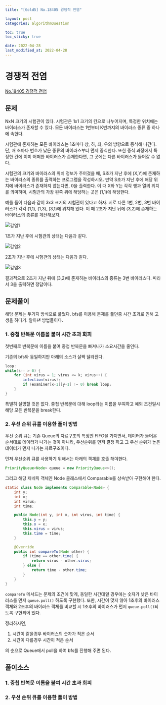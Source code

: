 ```yaml
---
title: "[Gold5] No.18405 경쟁적 전염"

layout: post
categories: algorithmQuestion

toc: true
toc_sticky: true

date: 2022-04-28
last_modified_at: 2022-04-28
---
```


# 경쟁적 전염

[No.18405 경쟁적 전염](https://www.acmicpc.net/problem/18405)

## 문제

NxN 크기의 시험관이 있다. 시험관은 1x1 크기의 칸으로 나누어지며, 특정한 위치에는 바이러스가 존재할 수 있다. 모든 바이러스는 1번부터 K번까지의 바이러스 종류 중 하나에 속한다.

시험관에 존재하는 모든 바이러스는 1초마다 상, 하, 좌, 우의 방향으로 증식해 나간다. 단, 매 초마다 번호가 낮은 종류의 바이러스부터 먼저 증식한다. 또한 증식 과정에서 특정한 칸에 이미 어떠한 바이러스가 존재한다면, 그 곳에는 다른 바이러스가 들어갈 수 없다.

시험관의 크기와 바이러스의 위치 정보가 주어졌을 때, S초가 지난 후에 (X,Y)에 존재하는 바이러스의 종류를 출력하는 프로그램을 작성하시오. 만약 S초가 지난 후에 해당 위치에 바이러스가 존재하지 않는다면, 0을 출력한다. 이 때 X와 Y는 각각 행과 열의 위치를 의미하며, 시험관의 가장 왼쪽 위에 해당하는 곳은 (1,1)에 해당한다.

예를 들어 다음과 같이 3x3 크기의 시험관이 있다고 하자. 서로 다른 1번, 2번, 3번 바이러스가 각각 (1,1), (1,3), (3,1)에 위치해 있다. 이 때 2초가 지난 뒤에 (3,2)에 존재하는 바이러스의 종류를 계산해보자.

![감염1]({{site.url}}/public/image/2022/2022-04-27/infection1.png)

1초가 지난 후에 시험관의 상태는 다음과 같다.

![감염2]({{site.url}}/public/image/2022/2022-04-27/infection2.png)

2초가 지난 후에 시험관의 상태는 다음과 같다.

![감염3]({{site.url}}/public/image/2022/2022-04-27/infection3.png)

결과적으로 2초가 지난 뒤에 (3,2)에 존재하는 바이러스의 종류는 3번 바이러스다. 따라서 3을 출력하면 정답이다.

## 문제풀이

해당 문제는 두가지 방식으로 풀었다. bfs를 이용해 문제를 풀던중 시간 초과로 인해 고생을 하다가. 알아낸 방법들이다.

### 1. 중첩 반복문 이름을 붙여 시간 초과 회피

첫번째로 반복문에 이름을 붙여 중첩 반복문을 빠져나가 소요시간을 줄인다.

기존의 bfs와 동일하지만 아래의 소스가 살짝 달라진다.

```java
loop:
while(s-- > 0) {
    for (int virus = 1; virus <= k; virus++) {
        infection(virus);
        if (examiner[x-1][y-1] != 0) break loop;
    }
}
```

특별히 설명할 것은 없다. 중첩 반복문에 대해 loop라는 이름을 부여하고 예외 조건일시 해당 모든 반복문을 break한다.

### 2. 우선 순위 큐를 이용한 풀이 방법

우선 순위 큐는 기존 Queue의 자료구조의 특징인 FIFO을 가지면서, 데이터가 들어온 순서대로 데이터가 나가는 것이 아니라, 우선순위를 먼저 결정 하고 그 우선 순위가 높은 데이터가 먼저 나가는 자료구조이다.

먼저 우선순위 큐를 사용하기 위해서는 아래의 객체를 호출 해야한다.

```java
PriorityQueue<Node> queue = new PriorityQueue<>();
```

그리고 해당 제네릭 객체인 Node 클래스에서 Comparable를 상속받아 구현해야 한다.

```java
static class Node implements Comparable<Node> {
    int y;
    int x;
    int virus;
    int time;

    public Node(int y, int x, int virus, int time) {
        this.y = y;
        this.x = x;
        this.virus = virus;
        this.time = time;
    }

    @Override
    public int compareTo(Node other) {
        if (time == other.time) {
            return virus - other.virus;
        } else {
            return time - other.time;
        }
    }
}
```

`compareTo` 메서드는 문제의 조건에 맞게, 동일한 시간대일 경우에는 숫자가 낮은 바이러스를 먼저 `queue.poll()` 하도록 구현했다.
또한, 시간이 맞지 않아 1초후의 바이러스 객체와 2초후의 바이러스 객체를 비교할 시 1초후의 바이러스가 먼저 `queue.poll()`되도록 구현되어 있다.

정리하자면,
1. 시간이 같을경우 바이러스의 숫자가 적은 순서
2. 시간이 다를경우 시간이 적은 순서

의 순으로 Queue에서 poll을 하여 bfs를 진행해 주면 된다.

## 풀이소스

### 1. 중첩 반복문 이름을 붙여 시간 초과 회피

<script src="https://gist.github.com/dh37789/e672b1010174fb20ac74b18cd0900876.js"></script>

### 2. 우선 순위 큐를 이용한 풀이 방법

<script src="https://gist.github.com/dh37789/a707a9f6ed0fd11745112984308dede0.js"></script>

